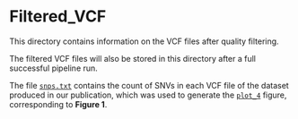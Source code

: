 # Filtered_VCF
This directory contains information on the VCF files after quality filtering.

The filtered VCF files will also be stored in this directory after a full successful pipeline run.

The file [`snps.txt`](snps.txt) contains the count of SNVs in each VCF file of the dataset produced in our publication, which was used to generate the [`plot_4`](..\vcf_stats\plot_4.png) figure, corresponding to **Figure 1**.
